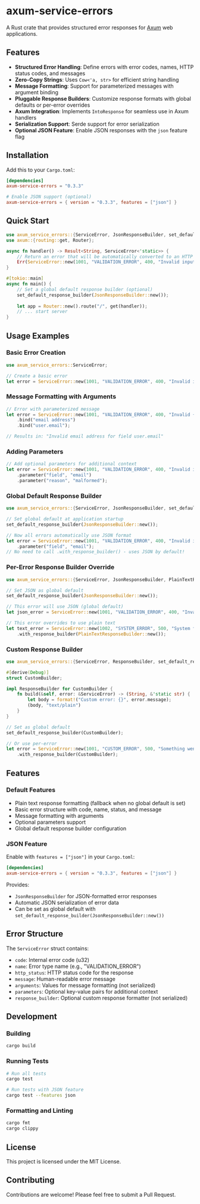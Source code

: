 # axum-service-errors

A Rust crate that provides structured error responses for [Axum](https://github.com/tokio-rs/axum) web applications.

## Features

- **Structured Error Handling**: Define errors with error codes, names, HTTP status codes, and messages
- **Zero-Copy Strings**: Uses `Cow<'a, str>` for efficient string handling
- **Message Formatting**: Support for parameterized messages with argument binding
- **Pluggable Response Builders**: Customize response formats with global defaults or per-error overrides
- **Axum Integration**: Implements `IntoResponse` for seamless use in Axum handlers
- **Serialization Support**: Serde support for error serialization
- **Optional JSON Feature**: Enable JSON responses with the `json` feature flag

## Installation

Add this to your `Cargo.toml`:

```toml
[dependencies]
axum-service-errors = "0.3.3"

# Enable JSON support (optional)
axum-service-errors = { version = "0.3.3", features = ["json"] }
```

## Quick Start

```rust
use axum_service_errors::{ServiceError, JsonResponseBuilder, set_default_response_builder};
use axum::{routing::get, Router};

async fn handler() -> Result<String, ServiceError<'static>> {
    // Return an error that will be automatically converted to an HTTP response
    Err(ServiceError::new(1001, "VALIDATION_ERROR", 400, "Invalid input provided"))
}

#[tokio::main]
async fn main() {
    // Set a global default response builder (optional)
    set_default_response_builder(JsonResponseBuilder::new());
    
    let app = Router::new().route("/", get(handler));
    // ... start server
}
```

## Usage Examples

### Basic Error Creation

```rust
use axum_service_errors::ServiceError;

// Create a basic error
let error = ServiceError::new(1001, "VALIDATION_ERROR", 400, "Invalid input");
```

### Message Formatting with Arguments

```rust
// Error with parameterized message
let error = ServiceError::new(1001, "VALIDATION_ERROR", 400, "Invalid {0} for field {1}")
    .bind("email address")
    .bind("user.email");

// Results in: "Invalid email address for field user.email"
```

### Adding Parameters

```rust
// Add optional parameters for additional context
let error = ServiceError::new(1001, "VALIDATION_ERROR", 400, "Invalid input")
    .parameter("field", "email")
    .parameter("reason", "malformed");
```

### Global Default Response Builder

```rust
use axum_service_errors::{ServiceError, JsonResponseBuilder, set_default_response_builder};

// Set global default at application startup
set_default_response_builder(JsonResponseBuilder::new());

// Now all errors automatically use JSON format
let error = ServiceError::new(1001, "VALIDATION_ERROR", 400, "Invalid input")
    .parameter("field", "email");
// No need to call .with_response_builder() - uses JSON by default!
```

### Per-Error Response Builder Override

```rust
use axum_service_errors::{ServiceError, JsonResponseBuilder, PlainTextResponseBuilder};

// Set JSON as global default
set_default_response_builder(JsonResponseBuilder::new());

// This error will use JSON (global default)
let json_error = ServiceError::new(1001, "VALIDATION_ERROR", 400, "Invalid input");

// This error overrides to use plain text
let text_error = ServiceError::new(1002, "SYSTEM_ERROR", 500, "System failure")
    .with_response_builder(PlainTextResponseBuilder::new());
```

### Custom Response Builder

```rust
use axum_service_errors::{ServiceError, ResponseBuilder, set_default_response_builder};

#[derive(Debug)]
struct CustomBuilder;

impl ResponseBuilder for CustomBuilder {
    fn build(&self, error: &ServiceError) -> (String, &'static str) {
        let body = format!("Custom error: {}", error.message);
        (body, "text/plain")
    }
}

// Set as global default
set_default_response_builder(CustomBuilder);

// Or use per-error
let error = ServiceError::new(1001, "CUSTOM_ERROR", 500, "Something went wrong")
    .with_response_builder(CustomBuilder);
```

## Features

### Default Features

- Plain text response formatting (fallback when no global default is set)
- Basic error structure with code, name, status, and message
- Message formatting with arguments
- Optional parameters support
- Global default response builder configuration

### JSON Feature

Enable with `features = ["json"]` in your `Cargo.toml`:

```toml
[dependencies]
axum-service-errors = { version = "0.3.3", features = ["json"] }
```

Provides:
- `JsonResponseBuilder` for JSON-formatted error responses
- Automatic JSON serialization of error data
- Can be set as global default with `set_default_response_builder(JsonResponseBuilder::new())`

## Error Structure

The `ServiceError` struct contains:

- `code`: Internal error code (u32)
- `name`: Error type name (e.g., "VALIDATION_ERROR")
- `http_status`: HTTP status code for the response
- `message`: Human-readable error message
- `arguments`: Values for message formatting (not serialized)
- `parameters`: Optional key-value pairs for additional context
- `response_builder`: Optional custom response formatter (not serialized)

## Development

### Building

```bash
cargo build
```

### Running Tests

```bash
# Run all tests
cargo test

# Run tests with JSON feature
cargo test --features json
```

### Formatting and Linting

```bash
cargo fmt
cargo clippy
```

## License

This project is licensed under the MIT License.

## Contributing

Contributions are welcome! Please feel free to submit a Pull Request.

